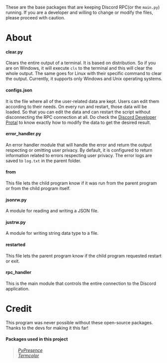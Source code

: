 These are the base packages that are keeping Discord RPC(or the `main.py`) running.
If you are a developer and willing to change or modify the files, please proceed with caution.



# About

#### clear.py
 Clears the entire output of a terminal. It is based on distribution. So if you are on Windows, it will execute `cls` to the terminal and this will clear the whole output. The same goes for Linux with their specific command to clear the output. Currently, it supports only Windows and Unix operating systems.

#### configs.json
 It is the file where all of the user-related data are kept. Users can edit them according to their needs. On every run and restart, those data will be loaded. So that you can edit the data and can restart the script without disconnecting the RPC connection at all. Do check the [Discord Developer Protal](https://www.discord.com/developers) to know exactly how to modify the data to get the desired result.

#### error_handler.py
 An error handler module that will handle the error and return the output respecting or omitting user privacy. By default, it is configured to return information related to errors respecting user privacy. The error logs are saved to `log.txt` in the parent folder.

#### from
 This file lets the child program know if it was run from the parent program or from the child program itself.

#### jsonrw.py
 A module for reading and writing a JSON file.

#### justrw.py
 A module for writing string data type to a file.

#### restarted
 This file lets the parent program know if the child program requested restart or exit.

#### rpc_handler
 This is the main module that controls the entire connection to the Discord application.



# Credit

This program was never possible without these open-source packages. Thanks to the devs for making it this far!

#### **Packages used in this project**
> *[PyPresence](https://pypi.org/project/pypresence/)*\
> *[Termcolor](https://pypi.org/project/termcolor/)*
